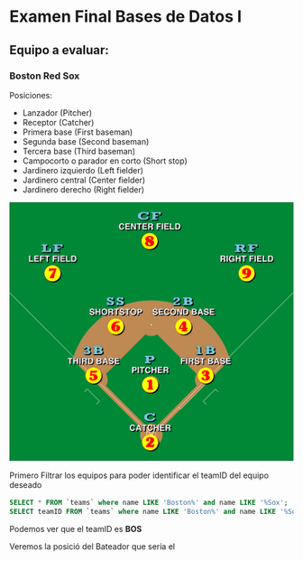 # Examen Final Bases de Datos I

## Equipo a evaluar:

### Boston Red Sox

Posiciones:
- Lanzador (Pitcher)
- Receptor (Catcher)
- Primera base (First baseman)
- Segunda base (Second baseman)
- Tercera base (Third baseman)
- Campocorto o parador en corto (Short stop)
- Jardinero izquierdo (Left fielder)
- Jardinero central (Center fielder)
- Jardinero derecho (Right fielder)

![posiciones](https://github.com/alejandromaselli/ExamenFinalBD/blob/master/images/Baseball_positions.svg)

Primero Filtrar los equipos para poder identificar el teamID del equipo deseado

```SQL
SELECT * FROM `teams` where name LIKE 'Boston%' and name LIKE '%Sox';
SELECT teamID FROM `teams` where name LIKE 'Boston%' and name LIKE '%Sox';
```
Podemos ver que el teamID es **BOS**

Veremos la posició del Bateador que sería el 
